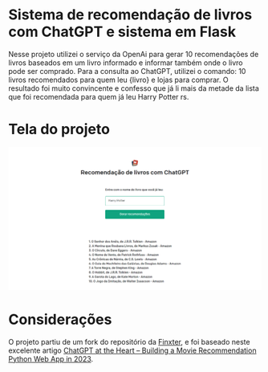 # Sistema de recomendação de livros com ChatGPT e sistema em Flask

Nesse projeto utilizei o serviço da OpenAi para gerar 10 recomendações de livros baseados em um livro informado e informar também onde o livro pode ser comprado. Para a consulta ao ChatGPT, utilizei o comando: 10 livros recomendados para quem leu {livro} e lojas para comprar. O resultado foi muito convincente e confesso que já li mais da metade da lista que foi recomendada para quem já leu Harry Potter rs.

# Tela do projeto

![](https://github.com/Recommenda-IA/recomendacao-de-livros-com-chatgpt/blob/main/assets/Recomenda%C3%A7%C3%A3o-de-livros-com-OpenAI.png)

# Considerações

O projeto partiu de um fork do repositório da [Finxter](https://github.com/finxter/vercel-openai), e foi baseado neste excelente artigo [ChatGPT at the Heart – Building a Movie Recommendation Python Web App in 2023](https://blog.finxter.com/building-a-movie-recommendation-app-with-chatgpt/?tl_inbound=1&tl_target_all=1&tl_form_type=1&tl_period_type=3).
